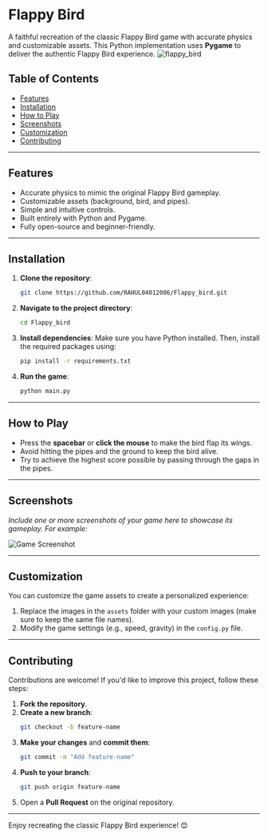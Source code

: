 # Flappy Bird

A faithful recreation of the classic Flappy Bird game with accurate physics and customizable assets. This Python implementation uses **Pygame** to deliver the authentic Flappy Bird experience.
![flappy_bird](https://github.com/user-attachments/assets/4b62781f-7176-4af7-9796-c9615b68ed22)

## Table of Contents

- [Features](#features)
- [Installation](#installation)
- [How to Play](#how-to-play)
- [Screenshots](#screenshots)
- [Customization](#customization)
- [Contributing](#contributing)

---

## Features

- Accurate physics to mimic the original Flappy Bird gameplay.
- Customizable assets (background, bird, and pipes).
- Simple and intuitive controls.
- Built entirely with Python and Pygame.
- Fully open-source and beginner-friendly.

---

## Installation

1. **Clone the repository**:
   ```bash
   git clone https://github.com/RAHUL04012006/Flappy_bird.git
   ```

2. **Navigate to the project directory**:
   ```bash
   cd Flappy_bird
   ```

3. **Install dependencies**:
   Make sure you have Python installed. Then, install the required packages using:
   ```bash
   pip install -r requirements.txt
   ```

4. **Run the game**:
   ```bash
   python main.py
   ```

---

## How to Play

- Press the **spacebar** or **click the mouse** to make the bird flap its wings.
- Avoid hitting the pipes and the ground to keep the bird alive.
- Try to achieve the highest score possible by passing through the gaps in the pipes.

---

## Screenshots

*Include one or more screenshots of your game here to showcase its gameplay. For example:*

![Game Screenshot](path/to/screenshot.png)

---

## Customization

You can customize the game assets to create a personalized experience:

1. Replace the images in the `assets` folder with your custom images (make sure to keep the same file names).
2. Modify the game settings (e.g., speed, gravity) in the `config.py` file.

---

## Contributing

Contributions are welcome! If you'd like to improve this project, follow these steps:

1. **Fork the repository**.
2. **Create a new branch**:
   ```bash
   git checkout -b feature-name
   ```
3. **Make your changes** and **commit them**:
   ```bash
   git commit -m "Add feature-name"
   ```
4. **Push to your branch**:
   ```bash
   git push origin feature-name
   ```
5. Open a **Pull Request** on the original repository.

---


Enjoy recreating the classic Flappy Bird experience! 😊
```

